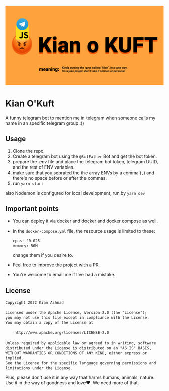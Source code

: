 ![](https://github.com/kianashnad/kiankuftbot/blob/main/banner.jpg)

# Kian O'Kuft

A funny telegram bot to mention me in telegram when someone calls my name in an specific telegram group :))

## Usage

1. Clone the repo.
2. Create a telegram bot using the `@BotFather` Bot and get the bot token.
4. prepare the .env file and place the telegram bot token, telegram UUID, and the rest of ENV variables.
5. make sure that you seprated the the array ENVs by a comma (`,`) and there's no space before or after the commas.
6. run `yarn start`

also Nodemon is configured for local development, run by `yarn dev`

## Important points

- You can deploy it via docker and docker and docker compose as well.
- In the `docker-compose.yml` file, the resource usage is limited to these:
   ```
  cpus: '0.025'
  memory: 50M
  ```
  change them if you desire to.

- Feel free to improve the project with a PR
- You're welcome to email me if I've had a mistake.

## License

```
Copyright 2022 Kian Ashnad

Licensed under the Apache License, Version 2.0 (the "License");
you may not use this file except in compliance with the License.
You may obtain a copy of the License at

    http://www.apache.org/licenses/LICENSE-2.0

Unless required by applicable law or agreed to in writing, software
distributed under the License is distributed on an "AS IS" BASIS,
WITHOUT WARRANTIES OR CONDITIONS OF ANY KIND, either express or implied.
See the License for the specific language governing permissions and
limitations under the License.
```

Plus, please don't use it in any way that harms humans, animals, nature. Use it in the way of goodness and love❤. We
need more of that. 
